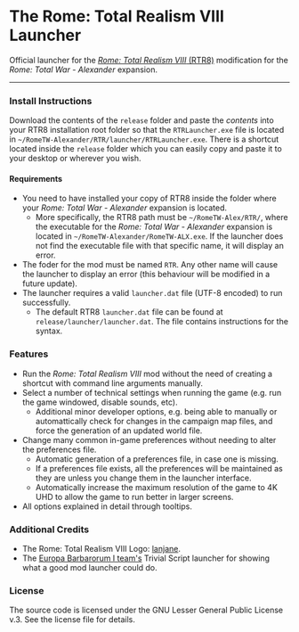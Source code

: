 # The Rome: Total Realism VIII Launcher
Official launcher for the [_Rome: Total Realism VIII_ (RTR8)](http://www.twcenter.net/forums/forumdisplay.php?26) modification for the _Rome: Total War - Alexander_ expansion.

---

### Install Instructions
Download the contents of the `release` folder and paste the _contents_ into your RTR8 installation root folder so that the `RTRLauncher.exe` file is located in `~/RomeTW-Alexander/RTR/launcher/RTRLauncher.exe`. There is a shortcut located inside the `release` folder which you can easily copy and paste it to your desktop or wherever you wish.

#### Requirements
* You need to have installed your copy of RTR8 inside the folder where your _Rome: Total War - Alexander_ expansion is located.
    * More specifically, the RTR8 path must be `~/RomeTW-Alex/RTR/`, where the executable for the _Rome: Total War - Alexander_ expansion is located in `~/RomeTW-Alexander/RomeTW-ALX.exe`. If the launcher does not find the executable file with that specific name, it will display an error.
* The foder for the mod must be named `RTR`. Any other name will cause the launcher to display an error (this behaviour will be modified in a future update).
* The launcher requires a valid `launcher.dat` file (UTF-8 encoded) to run successfully.
    * The default RTR8 `launcher.dat` file can be found at `release/launcher/launcher.dat`. The file contains instructions for the syntax.

### Features
* Run the _Rome: Total Realism VIII_ mod without the need of creating a shortcut with command line arguments manually.
* Select a number of technical settings when running the game (e.g. run the game windowed, disable sounds, etc).
    * Additional minor developer options, e.g. being able to manually or automattically check for changes in the campaign map files, and force the generation of an updated world file.
* Change many common in-game preferences without needing to alter the preferences file.
    * Automatic generation of a preferences file, in case one is missing.
    * If a preferences file exists, all the preferences will be maintained as they are unless you change them in the launcher interface.
    * Automatically increase the maximum resolution of the game to 4K UHD to allow the game to run better in larger screens.
* All options explained in detail through tooltips.

### Additional Credits
* The Rome: Total Realism VIII Logo: [lanjane](https://gitlab.rtrproject.com/Lanjane).
* The [Europa Barbarorum I team's](https://www.europabarbarorum.com/) Trivial Script launcher for showing what a good mod launcher could do.

### License
The source code is licensed under the GNU Lesser General Public License v.3. See the license file for details.